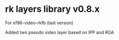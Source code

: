 # rk layers library v0.8.x

For xf86-video-rkfb (last version)

Added two pseudo video layer based on IPP and RGA